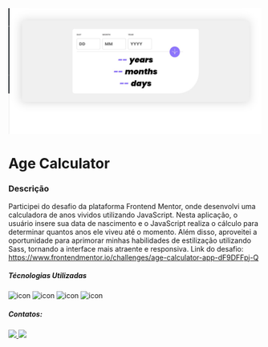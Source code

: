 <img src="./src/assets/print_screen.jpeg" alt="print da tela"/>

# Age Calculator

### Descrição

Participei do desafio da plataforma Frontend Mentor, onde desenvolvi uma calculadora de anos vividos utilizando JavaScript. Nesta aplicação, o usuário insere sua data de nascimento e o JavaScript realiza o cálculo para determinar quantos anos ele viveu até o momento. Além disso, aproveitei a oportunidade para aprimorar minhas habilidades de estilização utilizando Sass, tornando a interface mais atraente e responsiva. Link do desafio: https://www.frontendmentor.io/challenges/age-calculator-app-dF9DFFpj-Q

##### Técnologias Utilizadas

<div>
    <img src="https://img.shields.io/badge/JavaScript-F7DF1E?style=for-the-badge&logo=javascript&logoColor=black"
    alt="icon"/>
    <img src="https://img.shields.io/badge/HTML5-E34F26?style=for-the-badge&logo=html5&logoColor=white"
    alt="icon"/>
    <img src="https://img.shields.io/badge/CSS3-1572B6?style=for-the-badge&logo=css3&logoColor=white"
    alt="icon"/>
    <img src="https://img.shields.io/badge/Sass-CC6699?style=for-the-badge&logo=sass&logoColor=white"
    alt="icon"/>
</div>

##### Contatos: 

<div style="display: inline-block">
    <a href="mailto:pardinhorh@gmail.com">
      <img src="https://img.shields.io/badge/Gmail-D14836?style=for-the-badge&logo=gmail&logoColor=white"/>
    </a>
    <a href="https://www.linkedin.com/in/felipe-pardinho-695170245/">
      <img src="https://img.shields.io/badge/LinkedIn-0077B5?style=for-the-badge&logo=linkedin&logoColor=white"/>
    </a>
</div>